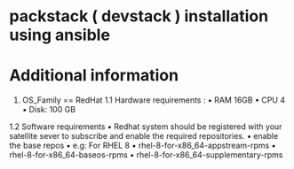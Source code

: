 # packstack ( devstack ) installation using ansible
# Additional information
1. OS_Family == RedHat
1.1 Hardware requirements :
	▪	RAM 16GB
	▪	CPU 4
	▪	Disk: 100 GB

1.2 Software requirements 
	▪	Redhat system should be registered with your satellite sever to subscribe and enable the required repositories.
	▪	enable the base repos 
	▪	e.g: For RHEL 8
	▪	rhel-8-for-x86_64-appstream-rpms
	▪	rhel-8-for-x86_64-baseos-rpms
	▪	rhel-8-for-x86_64-supplementary-rpms        
